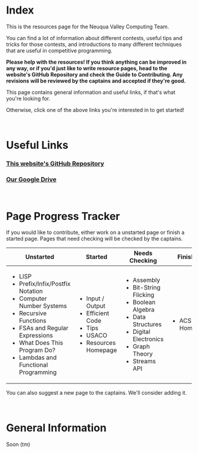 # Index

This is the resources page for the Neuqua Valley Computing Team.

You can find a lot of information about different contests, useful tips and tricks for those contests, and introductions
to many different techniques that are useful in competitive programming.

**Please help with the resources! If you think anything can be improved in any way, or if you'd just like to write resource pages, head to the
website's GitHub Repository and check the Guide to Contributing. Any revisions will be reviewed by the captains
and accepted if they're good.**

This page contains general information and useful links, if that's what you're looking for.

Otherwise, click one of the above links you're interested in to get started!

<br>

# Useful Links
### [This website's GitHub Repository](https://github.com/NVComputing/nvcomputingsite)
### [Our Google Drive](https://drive.google.com/drive/u/7/folders/1-9GMKiUQ73BadhtPJca8GAPqXCEi0lAl)

<br>

# Page Progress Tracker

If you would like to contribute, either work on a unstarted page or finish a started page. Pages that need checking will be
checked by the captains.

| Unstarted | Started | Needs Checking | Finished |
| --- | --- | --- | --- |
| <ul><li>LISP</li><li>Prefix/Infix/Postfix Notation</li><li>Computer Number Systems</li><li>Recursive Functions</li><li>FSAs and Regular Expressions</li><li>What Does This Program Do?</li><li>Lambdas and Functional Programming</li></ul> | <ul><li>Input / Output</li><li>Efficient Code</li><li>Tips</li><li>USACO</li><li>Resources Homepage</li></ul> | <ul><li>Assembly</li><li>Bit-String Flicking</li><li>Boolean Algebra</li><li>Data Structures</li><li>Digital Electronics</li><li>Graph Theory</li><li>Streams API</li></ul> | <ul><li>ACSL Homepage</li></ul> |

You can also suggest a new page to the captains. We'll consider adding it.

<br>

# General Information

Soon (tm)
